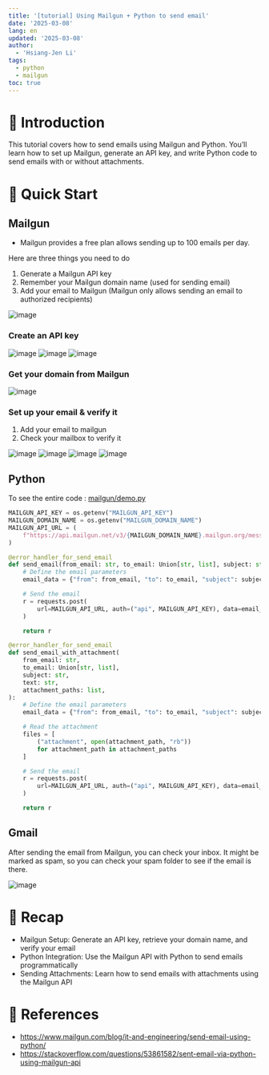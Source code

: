 ```yaml
---
title: '[tutorial] Using Mailgun + Python to send email'
date: '2025-03-08'
lang: en
updated: '2025-03-08'
author:
  - 'Hsiang-Jen Li'
tags:
  - python
  - mailgun
toc: true
---
```


# 📌 Introduction
This tutorial covers how to send emails using Mailgun and Python. You’ll learn how to set up Mailgun, generate an API key, and write Python code to send emails with or without attachments.

<!-- more -->

# 🚀 Quick Start

## Mailgun
- Mailgun provides a free plan allows sending up to 100 emails per day.

Here are three things you need to do
1. Generate a Mailgun API key
1. Remember your Mailgun domain name (used for sending email)
1. Add your email to Mailgun (Mailgun only allows sending an email to authorized recipients)

![image](https://hackmd.io/_uploads/Hk6SuIujkg.png)
<!-- ![image](https://hackmd.io/_uploads/HkFMY8_syx.png) -->

### Create an API key

![image](https://hackmd.io/_uploads/ByhJkmFj1g.png)
![image](https://hackmd.io/_uploads/ry8XkmFikl.png)
![image](https://hackmd.io/_uploads/BJOHy7Fjkg.png)

### Get your domain from Mailgun

![image](https://hackmd.io/_uploads/SkoMbQtsyg.png)

### Set up your email & verify it

1. Add your email to mailgun
1. Check your mailbox to verify it

![image](https://hackmd.io/_uploads/S14QdQtoke.png)
![image](https://hackmd.io/_uploads/HkU8_Qtj1g.png)
![image](https://hackmd.io/_uploads/Sko__7tjkg.png)
![image](https://hackmd.io/_uploads/Hkggi7Kikx.png)

## Python

To see the entire code : [mailgun/demo.py](https://github.com/hsiangjenli/tiny-colab/blob/f62b74143bc029935914b28652b314bfa9512e5d/mailgun/demo.py)

```python
MAILGUN_API_KEY = os.getenv("MAILGUN_API_KEY")
MAILGUN_DOMAIN_NAME = os.getenv("MAILGUN_DOMAIN_NAME")
MAILGUN_API_URL = (
    f"https://api.mailgun.net/v3/{MAILGUN_DOMAIN_NAME}.mailgun.org/messages"
)
```

```python
@error_handler_for_send_email
def send_email(from_email: str, to_email: Union[str, list], subject: str, text: str):
    # Define the email parameters
    email_data = {"from": from_email, "to": to_email, "subject": subject, "text": text}

    # Send the email
    r = requests.post(
        url=MAILGUN_API_URL, auth=("api", MAILGUN_API_KEY), data=email_data
    )

    return r
```

```python
@error_handler_for_send_email
def send_email_with_attachment(
    from_email: str,
    to_email: Union[str, list],
    subject: str,
    text: str,
    attachment_paths: list,
):
    # Define the email parameters
    email_data = {"from": from_email, "to": to_email, "subject": subject, "text": text}

    # Read the attachment
    files = [
        ("attachment", open(attachment_path, "rb"))
        for attachment_path in attachment_paths
    ]

    # Send the email
    r = requests.post(
        url=MAILGUN_API_URL, auth=("api", MAILGUN_API_KEY), data=email_data, files=files
    )

    return r
```

## Gmail
After sending the email from Mailgun, you can check your inbox. It might be marked as spam, so you can check your spam folder to see if the email is there.

![image](https://hackmd.io/_uploads/BJtOYQtoyl.png)

# 🔁 Recap
- Mailgun Setup: Generate an API key, retrieve your domain name, and verify your email
- Python Integration: Use the Mailgun API with Python to send emails programmatically
- Sending Attachments: Learn how to send emails with attachments using the Mailgun API

# 🔗 References
- https://www.mailgun.com/blog/it-and-engineering/send-email-using-python/
- https://stackoverflow.com/questions/53861582/sent-email-via-python-using-mailgun-api
